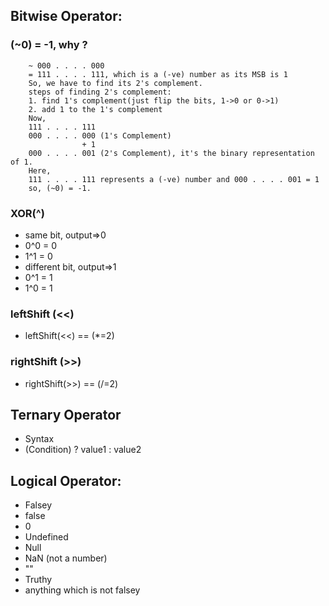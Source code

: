 ## Bitwise Operator:
### (~0) = -1, why ?
        ~ 000 . . . . 000
        = 111 . . . . 111, which is a (-ve) number as its MSB is 1
        So, we have to find its 2's complement.
        steps of finding 2's complement:
        1. find 1's complement(just flip the bits, 1->0 or 0->1)
        2. add 1 to the 1's complement
        Now,
        111 . . . . 111
        000 . . . . 000 (1's Complement)
                    + 1
        000 . . . . 001 (2's Complement), it's the binary representation of 1.
        Here,
        111 . . . . 111 represents a (-ve) number and 000 . . . . 001 = 1
        so, (~0) = -1.

### XOR(^)
- same bit, output=>0
 - 0^0 = 0
 - 1^1 = 0
- different bit, output=>1
 - 0^1 = 1
 - 1^0 = 1

### leftShift (<<)
- leftShift(<<) == (*=2)

### rightShift (>>)
- rightShift(>>) == (/=2)


## Ternary Operator
- Syntax
 - (Condition) ? value1 : value2

## Logical Operator:
- Falsey
 - false
 - 0
 - Undefined
 - Null
 - NaN (not a number)
 - ""
- Truthy
 - anything which is not falsey